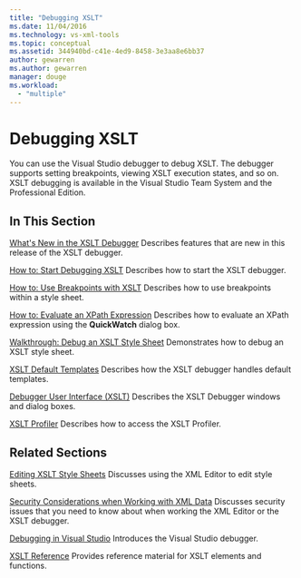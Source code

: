 ```yaml
---
title: "Debugging XSLT"
ms.date: 11/04/2016
ms.technology: vs-xml-tools
ms.topic: conceptual
ms.assetid: 344940bd-c41e-4ed9-8458-3e3aa8e6bb37
author: gewarren
ms.author: gewarren
manager: douge
ms.workload:
  - "multiple"
---
```

# Debugging XSLT
You can use the Visual Studio debugger to debug XSLT. The debugger supports setting breakpoints, viewing XSLT execution states, and so on. XSLT debugging is available in the Visual Studio Team System and the Professional Edition.

## In This Section
 [What's New in the XSLT Debugger](../xml-tools/what-s-new-in-the-xslt-debugger.md)
 Describes features that are new in this release of the XSLT debugger.

 [How to: Start Debugging XSLT](../xml-tools/how-to-start-debugging-xslt.md)
 Describes how to start the XSLT debugger.

 [How to: Use Breakpoints with XSLT](../xml-tools/how-to-use-breakpoints-with-xslt.md)
 Describes how to use breakpoints within a style sheet.

 [How to: Evaluate an XPath Expression](../xml-tools/how-to-evaluate-an-xpath-expression.md)
 Describes how to evaluate an XPath expression using the **QuickWatch** dialog box.

 [Walkthrough: Debug an XSLT Style Sheet](../xml-tools/walkthrough-debug-an-xslt-style-sheet.md)
 Demonstrates how to debug an XSLT style sheet.

 [XSLT Default Templates](../xml-tools/xslt-default-templates.md)
 Describes how the XSLT debugger handles default templates.

 [Debugger User Interface (XSLT)](../xml-tools/debugger-user-interface-xslt.md)
 Describes the XSLT Debugger windows and dialog boxes.

 [XSLT Profiler](../xml-tools/xslt-profiler.md)
 Describes how to access the XSLT Profiler.

## Related Sections
 [Editing XSLT Style Sheets](../xml-tools/editing-xslt-style-sheets.md)
 Discusses using the XML Editor to edit style sheets.

 [Security Considerations when Working with XML Data](../xml-tools/security-considerations-when-working-with-xml-data.md)
 Discusses security issues that you need to know about when working the XML Editor or the XSLT debugger.

 [Debugging in Visual Studio](../debugger/debugging-in-visual-studio.md)
 Introduces the Visual Studio debugger.

 [XSLT Reference](http://msdn.microsoft.com/678bcd68-cbbb-4be5-9dd2-40f94488a1cf)
 Provides reference material for XSLT elements and functions.